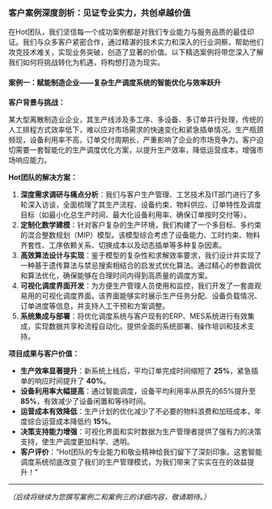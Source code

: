 ### 客户案例深度剖析：见证专业实力，共创卓越价值

在Hot团队，我们坚信每一个成功案例都是对我们专业能力与服务品质的最佳印证。我们与众多客户紧密合作，通过精湛的技术实力和深入的行业洞察，帮助他们攻克技术难关，实现业务突破，创造了显著的价值。以下精选案例将带您深入了解我们如何将挑战转化为机遇，将构想打造为现实。

#### 案例一：赋能制造企业——复杂生产调度系统的智能优化与效率跃升

**客户背景与挑战：**

某大型离散制造业企业，其生产线涉及多工序、多设备、多订单并行处理，传统的人工排程方式效率低下，难以应对市场需求的快速变化和紧急插单情况。生产瓶颈频现，设备利用率不高，订单交付周期长，严重影响了企业的市场竞争力。客户迫切需要一套智能化的生产调度优化方案，以提升生产效率，降低运营成本，增强市场响应能力。

**Hot团队的解决方案：**

1.  **深度需求调研与痛点分析**：我们与客户生产管理、工艺技术及IT部门进行了多轮深入访谈，全面梳理了其生产流程、设备约束、物料供应、订单特性及调度目标（如最小化总生产时间、最大化设备利用率、确保订单按时交付等）。
2.  **定制化数学建模**：针对客户复杂的生产环境，我们构建了一个多目标、多约束的混合整数规划（MIP）模型。该模型综合考虑了设备能力、工时约束、物料齐套性、工序依赖关系、切换成本以及动态插单等多种复杂因素。
3.  **高效算法设计与实现**：鉴于模型的复杂性和求解效率要求，我们设计并实现了一种基于遗传算法与禁忌搜索相结合的启发式优化算法。通过精心的参数调优和算法优化，确保能够在合理时间内得到高质量的调度方案。
4.  **可视化调度界面开发**：为方便生产管理人员使用和监控，我们开发了一套直观易用的可视化调度界面。该界面能够实时展示生产任务分配、设备负载情况、订单进度等信息，并支持人工干预和方案调整。
5.  **系统集成与部署**：将优化调度系统与客户现有的ERP、MES系统进行有效集成，实现数据共享和流程自动化。提供全面的系统部署、操作培训和技术支持。

**项目成果与客户价值：**

*   **生产效率显著提升**：新系统上线后，平均订单完成时间缩短了 **25%**，紧急插单的响应时间提升了 **40%**。
*   **设备利用率大幅提高**：通过智能调度，设备平均利用率从原先的65%提升至 **85%**，有效减少了设备闲置和等待时间。
*   **运营成本有效降低**：生产计划的优化减少了不必要的物料浪费和加班成本，年度综合运营成本降低约 **15%**。
*   **决策支持能力增强**：可视化界面和实时数据为生产管理者提供了强有力的决策支持，使生产调度更加科学、透明。
*   **客户评价**：“Hot团队的专业能力和敬业精神给我们留下了深刻印象。这套智能调度系统彻底改变了我们的生产管理模式，为我们带来了实实在在的效益提升！”

---

*（后续将继续为您撰写案例二和案例三的详细内容，敬请期待。）*
